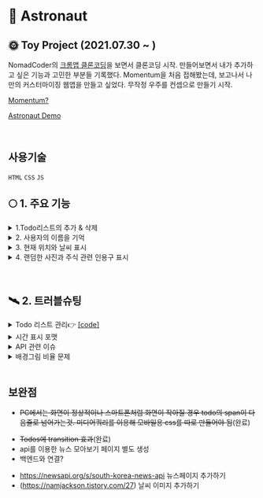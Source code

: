 # 🚀 Astronaut

## 🌞 Toy Project (2021.07.30 ~ )

NomadCoder의 [크롬앱 클론코딩](https://nomadcoders.co/javascript-for-beginners/lobby)을 보면서 클론코딩 시작. 만들어보면서 내가 추가하고 싶은 기능과 고민한 부분들 기록했다. Momentum을 처음 접해봤는데, 보고나서 나만의 커스터마이징 웹앱을 만들고 싶었다. 무작정 우주를 컨셉으로 만들기 시작.

[Momentum?](https://momentumdash.com/)

[ Astronaut Demo ](https://minsoftk.github.io/Astronaut/)

  <br/>

## 사용기술

`HTML` `CSS` `JS`

## 🌕 1. 주요 기능

<details>
<summary>1.Todo리스트의 추가 & 삭제</summary>
<div markdown="1">

### Todo리스트의 추가 & 삭제 👉[code](https://github.com/MinsoftK/Astronaut/blob/49fdec6b8a3591705ec5bcfd07bb23a47dcda10d/js/todo.js#L16)

- 할일을 입력하고 완료했으면 삭제 버튼을 눌러 삭제 할 수 있다. Local스토리지에 Todo 리스트가 저장되므로 페이지를 새로고침해도 사라지지 않는다.

  <br/>

<center><img src="https://github.com/MinsoftK/Astronaut/blob/main/img/example2.png?raw=true" width="600" height="200"/></center>

<br/>

</div>
</details>

<details>
<summary>2. 사용자의 이름을 기억</summary>
<div markdown="1">

### 사용자의 이름을 기억 👉 [code](https://github.com/MinsoftK/Astronaut/blob/49fdec6b8a3591705ec5bcfd07bb23a47dcda10d/js/todo.js#L60)

- Local스토리지를 사용해 username을 저장한다. 사용자의 이름을 기억 한다면 Login Form을 더이상 표시하지 않는다.

<br/>

  <center><img src="https://github.com/MinsoftK/Astronaut/blob/main/img/example3.png?raw=true" width="600" height="200"/></center>
<br/>

</div>
</details>

<details>
<summary>3. 현재 위치와 날씨 표시</summary>
<div markdown="1">

### 현재 위치와 날씨 표시 👉 [code](https://github.com/MinsoftK/Astronaut/blob/main/js/weather.js)

(https://openweathermap.org/)

- JS에서 제공하는 내장함수를 사용해 위도와 경도를 구할 수 있었다. 이러한 정보를 바탕으로 openweather에서 제공하는 API로 날씨 정보를 비동기 처리로 가져올 수 있었다. openweather사이트에서 api를 발급받자. 이후 [MY_WEATHER_API_KEY](https://github.com/MinsoftK/Astronaut/blob/e260d256599315c167a53be85930301e57cc540c/js/weather.js#L1) 부분을 본인의 api key로 바꿔준 뒤, index.html을 열어보면 아래 그림 오른쪽 상단에서 날씨, 온도, 지역의 정보를 확인할 수 있다.

  <br/>

<center><img src="https://github.com/MinsoftK/Astronaut/blob/main/img/example.png?raw=true" width="600" height="200"/></center>
<br/>

</div>
</details>

<details>
<summary>4. 랜덤한 사진과 주식 관련 인용구 표시</summary>
<div markdown="1">

### 랜덤한 사진과 주식 관련 인용구 표시

```js
const num = Math.floor(Math.random() * quotes.length);
```

- 내장된 Math 모듈을 이용해 사이트에 접속할 때마다 랜덤한 사진과 인용구들을 출력하게 했다.
  사진출처 : [Pixabay](https://pixabay.com/ko/)

<br/>

</div>
</details>

<br/>
<br/>

## 🛰 2. 트러블슈팅

<details>
<summary>Todo 리스트 관리👉 <a href="https://github.com/MinsoftK/Astronaut/blob/f136bcded1d823dfea580cf11fb4106e1bcd3734/js/todo.js#L50">[code]</a></summary>
<div markdown="1">

Local스토리지에 username과 Todos의 리스트를 저장한다. 처음에 어려웠던 부분은 Todos의 목록을 지울때 어떻게 Todos의 Array에서 해당 값을 찾을것인가였다. 처음엔 `innerText`값이 일치하는 `idx`를 반환해주려 했다. 하지만 만약 Todos에 동일한 "운동하기", "운동하기" 원소가 있다면, `idx`먼저 찾은 `idx`가 반환이 되기에 사용할 수 없었다. 어떤 항목을 삭제해야하는지 정확하게 알려줄 수 있어야 했다. 이는
<a href="https://github.com/MinsoftK/Astronaut/blob/49fdec6b8a3591705ec5bcfd07bb23a47dcda10d/js/todo.js#L50">시간값(code)</a>
을 가진 `id`를 추가해 Object로 만들어 해당 `id`값으로 `filter`를 할 수 있었다.

</div>
</details>

<details>
<summary>시간 표시 포맷</a></summary>
<div markdown="2">

시간을 표시할 때, 숫자가 `int`형으로 반환되기 때문에 0~9까지의 숫자가 `03`으로 표시되는 것이 아닌 `3`으로 표시됐다. 처음에는 숫자가 0 ~ 10 사이일때 앞 string에 '0'을 추가하는 함수를 짰지만 기존의 `padStart()`라는 내장함수를 사용해 한줄에 해결할 수 있었다.

```js
const hours = String(date.getHours()).padStart(2, '0');
```

</div>
</details>

<details>
<summary>API 관련 이슈</a></summary>
<div markdown="2">

API 기능 작동을 보여주기 위해서 api키를 넣어서 deploy 해야만 했다. 하지만 `gitguardian`에서 api키가 노출이 됐다고 이메일이 왔다. 관련 검색을 해보니 `apikey`를 공개하면 악의적 목적으로 사용될 수 있기에 감추는걸 권장한다. 공개된 api가 악용된 사례들이 무엇이 있는지는 찾기가 힘들었다. 검색 결과 `openweather apikey`를 그냥 공개해도 상관없다는 개발자 분도 있었다. 결과적으론 클라이언트 단에서 api를 감추면서 요청할 방법은 없었다. proxy 서버를 이용해서 요청을 대신 처리하거나 서버 사이드를 이용해 처리하는 방법밖에 없다.

</div>
</details>
<details>
<summary>배경그림 비율 문제</a></summary>
<div markdown="4">

스마트폰에서 접속시 페이지가 짤리는 현상이 발생. 이를 해결하기 위해 미디어쿼리나 보는 화면 비율 그대로 보기 위해서 추가해봤지만 정확한 원인을 이해를 하지 못함. [이 곳](https://prup.tistory.com/14)에서 화면 비율을 줄이는 css를 body에 추가했더니 제대로 보인다. 하지만 screen을 줄였을 때, 그림은 줄지 않았다.

```js
const body = document.querySelector('body');
putImg = `img/${chosenImage}`;
body.style.backgroundImage = `url(${putImg})`;
body.style.backgroundSize = '100% 100%';
```

`backgroundSize:'cover'`라는 속성을 가지고 있었는데, `width`, `height` 모두 `100%`로 바꿔서 screen의 크기가 변경되어도 그림이 유지되도록 만들 수 있었다.
Todo리스트의 화면크기에 따른 깨짐 현상  
 media쿼리로 해결했다.

</div>
</details>
<br/>

## 보완점

- ~~PC에서는 화면이 정상적이나 스마트폰처럼 화면이 작아질 경우 todo의 span이 다음줄로 넘어가는것. 미디어쿼리를 이용해 모바일용 css를 따로 만들어야 됨~~(완료)

* ~~Todos에 transition 효과~~(완료)
* api를 이용한 뉴스 모아보기 페이지 별도 생성
* 백엔드와 연결?

- https://newsapi.org/s/south-korea-news-api 뉴스페이지 추가하기
- (https://namjackson.tistory.com/27) 날씨 이미지 추가하기
